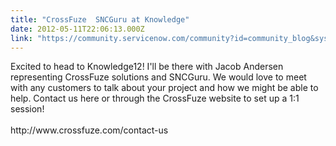 ```yaml
---
title: "CrossFuze  SNCGuru at Knowledge"
date: 2012-05-11T22:06:13.000Z
link: "https://community.servicenow.com/community?id=community_blog&sys_id=d47dae29dbd0dbc01dcaf3231f96191c"
---
```

<p>Excited to head to Knowledge12! I'll be there with Jacob Andersen representing CrossFuze solutions and SNCGuru. We would love to meet with any customers to talk about your project and how we might be able to help. Contact us here or through the CrossFuze website to set up a 1:1 session! <br /><br />http://www.crossfuze.com/contact-us</p>
